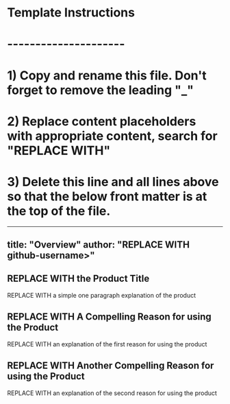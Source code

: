 # Template Instructions
# ---------------------
# 1) Copy and rename this file. Don't forget to remove the leading "_" 
# 2) Replace content placeholders with appropriate content, search for "REPLACE WITH"
# 3) Delete this line and all lines above so that the below front matter is at the top of the file.
---
title: "Overview"
author: "REPLACE WITH github-username>"
---

## REPLACE WITH the Product Title

REPLACE WITH a simple one paragraph explanation of the product 

## REPLACE WITH A Compelling Reason for using the Product

REPLACE WITH an explanation of the first reason for using the product 

## REPLACE WITH Another Compelling Reason for using the Product

REPLACE WITH an explanation of the second reason for using the product 


